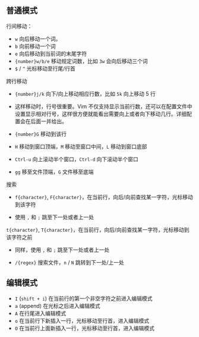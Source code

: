 ## 普通模式

行间移动：

- `w` 向后移动一个词。
- `b` 向前移动一个词
- `e` 向后移动到当前词的末尾字符
- `{number}w/b/e` 移动规定词数，比如 `3w` 会向后移动三个词
- `$` / `^` 光标移动至行尾/行首

跨行移动

* `{number}j/k` 向下/向上移动相应行数，比如 `5k` 向上移动 5 行

- 这样移动时，行号很重要。Vim 不仅支持显示当前行数，还可以在配置文件中设置显示相对行号，这样很方便就能看出需要向上或者向下移动几行。详细配置会在后面一并给出。

* `{number}G` 移动到该行

* `H` 移动到窗口顶端，`M` 移动至窗口中间，`L` 移动到窗口底部

* `Ctrl-u` 向上滚动半个窗口，`Ctrl-d` 向下滚动半个窗口

* `gg` 移至文件顶端，`G` 文件移至底端

搜索

* `f{character}`, `F{character}`，在当前行，向后/向前查找某一字符，光标移动到该字符

- 使用 `,` 和 `;` 跳至下一处或者上一处

`t{character}`, `T{character}`，在当前行，向后/向前查找某一字符，光标移动到该字符之前

- 同样，使用 `,` 和 `;` 跳至下一处或者上一处

* `/{regex}` 搜索文件，`n` / `N` 跳转到下一处/上一处

## 编辑模式

- `I` (`shift + i`) 在当前行的第一个非空字符之前进入编辑模式
- `a` (append) 在光标之后进入编辑模式
- `A` 在行尾进入编辑模式
- `o` 在当前行下新插入一行，光标移动至行首，进入编辑模式
- `O` 在当前行上面新插入一行，光标移动至行首，进入编辑模式